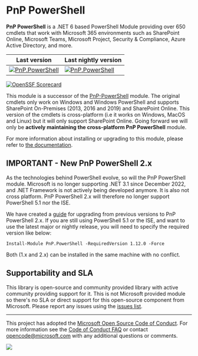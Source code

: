 ﻿# PnP PowerShell

**PnP PowerShell** is a .NET 6 based PowerShell Module providing over 650 cmdlets that work with Microsoft 365 environments such as SharePoint Online, Microsoft Teams, Microsoft Project, Security & Compliance, Azure Active Directory, and more.

Last version | Last nightly version
-------------|---------------------
[![PnP.PowerShell](https://img.shields.io/powershellgallery/v/pnp.powershell)](https://www.powershellgallery.com/packages/PnP.PowerShell/) | [![PnP.PowerShell](https://img.shields.io/powershellgallery/v/pnp.powershell?include_prereleases)](https://www.powershellgallery.com/packages/PnP.PowerShell/)

[![OpenSSF Scorecard](https://api.scorecard.dev/projects/github.com/pnp/powershell/badge)](https://scorecard.dev/viewer/?uri=github.com/pnp/powershell)

This module is a successor of the [PnP-PowerShell](https://github.com/pnp/pnp-powershell) module. The original cmdlets only work on Windows and Windows PowerShell and supports SharePoint On-Premises (2013, 2016 and 2019) and SharePoint Online. This version of the cmdlets is cross-platform (i.e it works on Windows, MacOS and Linux) but it will only support SharePoint Online. Going forward we will only be **actively maintaining the cross-platform PnP PowerShell** module.

For more information about installing or upgrading to this module, please refer to [the documentation](https://pnp.github.io/powershell/articles/index.html).

## IMPORTANT - New PnP PowerShell 2.x

As the technologies behind PowerShell evolve, so will the PnP PowerShell module. Microsoft is no longer supporting .NET 3.1 since December 2022, and .NET Framework is not actively being developed anymore. It is also not cross platform. PnP PowerShell 2.x will therefore no longer support PowerShell 5.1 nor the ISE. 

We have created a [guide](https://github.com/pnp/powershell/blob/dev/MIGRATE-1.0-to-2.0.md) for upgrading from previous versions to PnP PowerShell 2.x. If you are still using PowerShell 5.1 or the ISE, and want to use the latest major or nightly release, you will need to specify the required version like below: 

`Install-Module PnP.PowerShell -RequiredVersion 1.12.0 -Force`

Both (1.x and 2.x) can be installed in the same machine with no conflict.

## Supportability and SLA

This library is open-source and community provided library with active community providing support for it. This is not Microsoft provided module so there's no SLA or direct support for this open-source component from Microsoft. Please report any issues using the [issues list](https://github.com/pnp/powershell/issues).

---
This project has adopted the [Microsoft Open Source Code of Conduct](https://opensource.microsoft.com/codeofconduct/). For more information see the [Code of Conduct FAQ](https://opensource.microsoft.com/codeofconduct/faq/) or contact [opencode@microsoft.com](mailto:opencode@microsoft.com) with any additional questions or comments.


<img src="https://m365-visitor-stats.azurewebsites.net/pnp-powershell/readme" />
